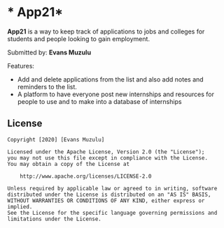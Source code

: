 # * App21*

**App21** is a way to keep track of applications to jobs and colleges for students and people looking to gain employment.

Submitted by: **Evans Muzulu**

Features:  
- Add and delete applications from the list and also add notes and reminders to the list. 
- A platform to have everyone post new internships and resources for people to use and to make into a database of internships


## License

    Copyright [2020] [Evans Muzulu]

    Licensed under the Apache License, Version 2.0 (the "License");
    you may not use this file except in compliance with the License.
    You may obtain a copy of the License at

        http://www.apache.org/licenses/LICENSE-2.0

    Unless required by applicable law or agreed to in writing, software
    distributed under the License is distributed on an "AS IS" BASIS,
    WITHOUT WARRANTIES OR CONDITIONS OF ANY KIND, either express or implied.
    See the License for the specific language governing permissions and
    limitations under the License.
